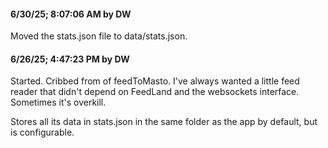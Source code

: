 #### 6/30/25; 8:07:06 AM by DW

Moved the stats.json file to data/stats.json.

#### 6/26/25; 4:47:23 PM by DW

Started. Cribbed from of feedToMasto. I've always wanted a little feed reader that didn't depend on FeedLand and the websockets interface. Sometimes it's overkill. 

Stores all its data in stats.json in the same folder as the app by default, but is configurable. 

